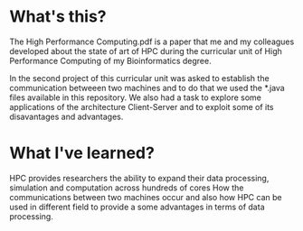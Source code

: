 # What's this?
The High Performance Computing.pdf is a paper that me and my colleagues developed about the state of art of HPC during 
the curricular unit of High Performance Computing of my Bioinformatics degree.

In the second project of this curricular unit was asked to establish the communication betweeen two machines and to do 
that we used the *.java files available in this repository. We also had a task to explore some applications of the architecture
Client-Server and to exploit some of its disavantages and advantages. 

# What I've learned? 
HPC provides researchers the ability to expand their data processing, simulation and computation across hundreds of cores
How the communications between two machines occur and also how HPC can be used in different field to provide a some advantages
in terms of data processing.




